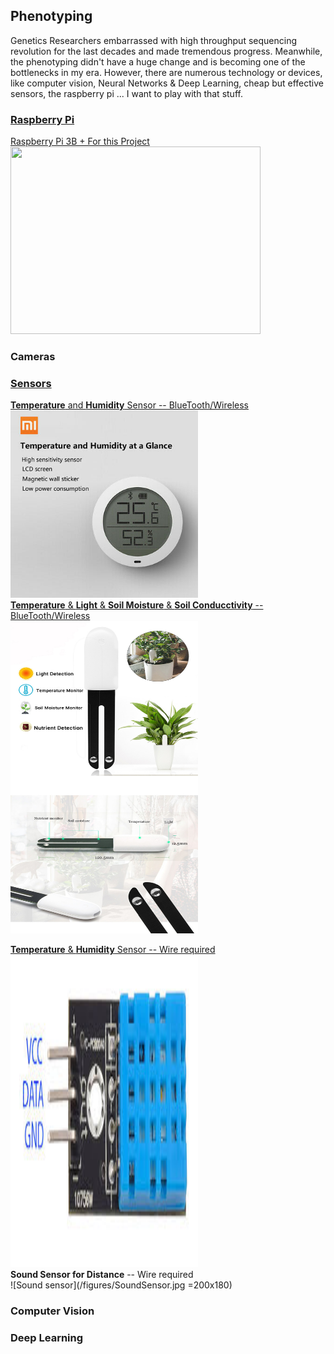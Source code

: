 ## Phenotyping
Genetics Researchers embarrassed with high throughput sequencing revolution for the last decades and made tremendous progress. Meanwhile, the phenotyping didn't have a huge change and is becoming one of the bottlenecks in my era. However, there are numerous technology or devices, like computer vision, Neural Networks & Deep Learning, cheap but effective sensors, the raspberry pi ... I want to play with that stuff.

### [Raspberry Pi](/RaspberryPi)

[Raspberry Pi 3B + For this Project](/RaspberryPi)   
<img src="/figures/RaspberryPi3B+.jpg"  width="400" height="300">   

### Cameras

### [Sensors](/Sensors)
[**Temperature** and **Humidity** Sensor -- BlueTooth/Wireless](/Sensors/MiTemperatureHumiditySensor)    
<img src="/figures/Mi-Temperature-Humidity-Sensor.jpg"  width="300" height="300">   
[**Temperature** & **Light** & **Soil Moisture** & **Soil Conducctivity** -- BlueTooth/Wireless  ](/Sensors/Miflora/)  
<img src="/figures/MiFlora.jpg"  width="300" height="500">   

[**Temperature** & **Humidity** Sensor -- Wire required ](/Sensors/DHT11/)    
[<img src="/figures/DHT11.jpg"  width="300" height="500">](/Sensors/DHT11/)      
**Sound Sensor for Distance** -- Wire required   
![Sound sensor](/figures/SoundSensor.jpg =200x180) 

### Computer Vision

### Deep Learning
